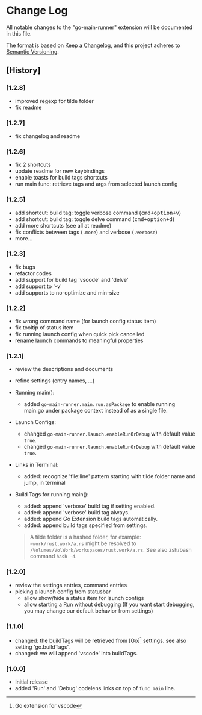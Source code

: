 # Change Log

All notable changes to the "go-main-runner" extension will be documented in this file.

The format is based on [Keep a Changelog](https://keepachangelog.com/en/1.1.0/),
and this project adheres to [Semantic Versioning](https://semver.org/spec/v2.0.0.html).

## [History]

### [1.2.8]

- improved regexp for tilde folder
- fix readme

### [1.2.7]

- fix changelog and readme

### [1.2.6]

- fix 2 shortcuts
- update readme for new keybindings
- enable toasts for build tags shortcuts
- run main func: retrieve tags and args from selected launch config

### [1.2.5]

- add shortcut: build tag: toggle verbose command (<kbd>cmd+option+v</kbd>)
- add shortcut: build tag: toggle delve command (<kbd>cmd+option+d</kbd>)
- add more shortcuts (see all at readme)
- fix conflicts between tags (`.more`) and verbose (`.verbose`)
- more...

### [1.2.3]

- fix bugs
- refactor codes
- add support for build tag 'vscode' and 'delve'
- add support to '-v'
- add supports to no-optimize and min-size

### [1.2.2]

- fix wrong command name (for launch config status item)
- fix tooltip of status item
- fix running launch config when quick pick cancelled
- rename launch commands to meaningful properties

### [1.2.1]

- review the descriptions and documents
- refine settings (entry names, ...)
- Running main():
  - added `go-main-runner.main.run.asPackage` to enable running main.go under package context instead of as a single file.
- Launch Configs:
  - changed `go-main-runner.launch.enableRunOrDebug` with default value `true`.
  - changed `go-main-runner.launch.enableRunOrDebug` with default value `true`.
- Links in Terminal:
  - added: recognize 'file:line' pattern starting with tilde folder name and jump, in terminal
- Build Tags for running main():
  - added: append 'verbose' build tag if setting enabled.
  - added: append 'verbose' build tag always.
  - added: append Go Extension build tags automatically.
  - added: append build tags specified from settings.
  
  > A tilde folder is a hashed folder, for example: `~work/rust.work/a.rs` might be resolved to `/Volumes/VolWork/workspaces/rust.work/a.rs`.
  > See also zsh/bash command `hash -d`.

### [1.2.0]

- review the settings entries, command entries
- picking a launch config from statusbar
  - allow show/hide a status item for launch configs
  - allow starting a Run without debugging (If you want start debugging, you may change our default behavior from settings)

### [1.1.0]

- changed: the buildTags will be retrieved from [Go][^2] settings. see also setting 'go.buildTags'.
- changed: we will append 'vscode' into buildTags.

[^2]: Go extension for vscode

### [1.0.0]

- Initial release
- added 'Run' and 'Debug' codelens links on top of `func main` line.
